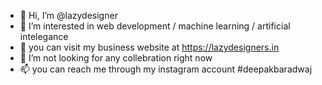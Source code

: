 - 👋 Hi, I’m @lazydesigner
- 👀 I’m interested in web development / machine learning / artificial intelegance
- 🌱 you can visit my business website at https://lazydesigners.in
- 💞️ I’m not looking for any collebration right now
- 📫 you can reach me through my instagram account #deepakbaradwaj

<!---
lazydesigner/lazydesigner is a ✨ special ✨ repository because its `README.md` (this file) appears on your GitHub profile.
You can click the Preview link to take a look at your changes.
--->
